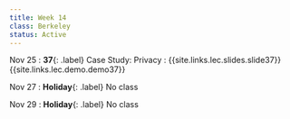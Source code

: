 ```yaml
---
title: Week 14
class: Berkeley
status: Active
---
```


Nov 25
: **37**{: .label} Case Study: Privacy
    : {{site.links.lec.slides.slide37}} {{site.links.lec.demo.demo37}}

Nov 27
: **Holiday**{: .label} No class

Nov 29
: **Holiday**{: .label} No class